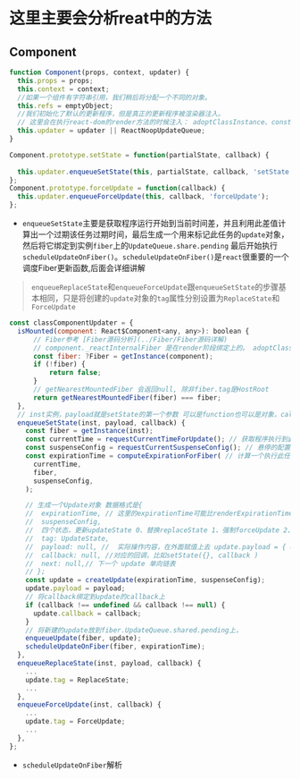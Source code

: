 # 这里主要会分析reat中的方法

## Component

```javascript
function Component(props, context, updater) {
  this.props = props;
  this.context = context;
  //如果一个组件有字符串引用，我们稍后将分配一个不同的对象。
  this.refs = emptyObject;
  //我们初始化了默认的更新程序，但是真正的更新程序被渲染器注入。
  // 这里会在执行react-dom的render方法的时候注入： adoptClassInstance、constructClassInstance
  this.updater = updater || ReactNoopUpdateQueue;
}
```

```javascript
Component.prototype.setState = function(partialState, callback) {
 
  this.updater.enqueueSetState(this, partialState, callback, 'setState');
};
Component.prototype.forceUpdate = function(callback) {
  this.updater.enqueueForceUpdate(this, callback, 'forceUpdate');
};
```

* `enqueueSetState`主要是获取程序运行开始到当前时间差，并且利用此差值计算出一个过期该任务过期时间，最后生成一个用来标记此任务的`update`对象，然后将它绑定到实例`fiber`上的`UpdateQueue.share.pending`
最后开始执行`scheduleUpdateOnFiber()`。`scheduleUpdateOnFiber()`是`react`很重要的一个调度Fiber更新函数,后面会详细讲解
> `enqueueReplaceState`和`enqueueForceUpdate`跟`enqueueSetState`的步骤基本相同，只是将创建的`update`对象的`tag`属性分别设置为`ReplaceState`和`ForceUpdate`
```javascript
const classComponentUpdater = {
  isMounted(component: React$Component<any, any>): boolean {
      // Fiber参考 [Fiber源码分析](../Fiber/Fiber源码详解)
      // component._reactInternalFiber 是在render阶段绑定上的。 adoptClassInstance/constructClassInstance绑定的fiber
      const fiber: ?Fiber = getInstance(component);
      if (!fiber) {
          return false;
      }
      // getNearestMountedFiber 会返回null, 除非fiber.tag是HostRoot
      return getNearestMountedFiber(fiber) === fiber;
  },
  // inst实例，payload就是setState的第一个参数 可以是function也可以是对象，callback是setState第二个参数
  enqueueSetState(inst, payload, callback) {
    const fiber = getInstance(inst);
    const currentTime = requestCurrentTimeForUpdate(); // 获取程序执行到此时的事件差
    const suspenseConfig = requestCurrentSuspenseConfig(); // 悬停的配置
    const expirationTime = computeExpirationForFiber( // 计算一个执行此任务的过期时间，该时间决定该任务执行的优先级 ！@@！
      currentTime,
      fiber,
      suspenseConfig,
    );

    // 生成一个Update对象 数据格式是{
    //  expirationTime, // 这里的expirationTime可能比renderExpirationTime 小 1
    //  suspenseConfig,
    //  四个状态，更新updateState 0、替换replaceState 1、强制forceUpdate 2、throw 捕获 captureUpdate 3
    //  tag: UpdateState,
    //  payload: null, //  实际操作内容，在外面赋值上去 update.payload = { element } 初次渲染传入的是元素，setState 可能传入的就是对象或者方法
    //  callback: null, //对应的回调，比如setState({}, callback )
    //  next: null,// 下一个 update 单向链表
    // };
    const update = createUpdate(expirationTime, suspenseConfig);
    update.payload = payload;
    // 将callback绑定到update的callback上
    if (callback !== undefined && callback !== null) {
      update.callback = callback;
    }
    // 将新建的update放到fiber.UpdateQueue.shared.pending上，
    enqueueUpdate(fiber, update);
    scheduleUpdateOnFiber(fiber, expirationTime);
  },
  enqueueReplaceState(inst, payload, callback) {
    ...
    update.tag = ReplaceState;
    ...
  },
  enqueueForceUpdate(inst, callback) {
    ...
    update.tag = ForceUpdate;
    ...
  },
};
```
* `scheduleUpdateOnFiber`解析
```javascript

```
